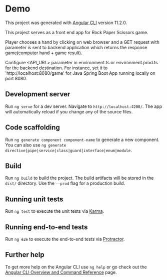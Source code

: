 # Demo

This project was generated with [Angular CLI](https://github.com/angular/angular-cli) version 11.2.0.

This project serves as a front end app for Rock Paper Scissors game. 

Player chooses a hand by clicking on web browser and a GET request with parameter is sent to backend application which returns the response game(computer hand + game result). 

Configure <API_URL> parameter in environment.ts or environment.prod.ts for the backend destination. For instance, set it to 'http://localhost:8080/game' for Java Spring Boot App running locally on port 8080.

## Development server

Run `ng serve` for a dev server. Navigate to `http://localhost:4200/`. The app will automatically reload if you change any of the source files.

## Code scaffolding

Run `ng generate component component-name` to generate a new component. You can also use `ng generate directive|pipe|service|class|guard|interface|enum|module`.

## Build

Run `ng build` to build the project. The build artifacts will be stored in the `dist/` directory. Use the `--prod` flag for a production build.

## Running unit tests

Run `ng test` to execute the unit tests via [Karma](https://karma-runner.github.io).

## Running end-to-end tests

Run `ng e2e` to execute the end-to-end tests via [Protractor](http://www.protractortest.org/).

## Further help

To get more help on the Angular CLI use `ng help` or go check out the [Angular CLI Overview and Command Reference](https://angular.io/cli) page.
